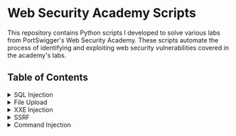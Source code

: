 # Web Security Academy Scripts
This repository contains Python scripts I developed to solve various labs from PortSwigger's Web Security Academy. These scripts automate the process of identifying and exploiting web security vulnerabilities covered in the academy's labs. 

## Table of Contents
<details>
  <summary>SQL Injection</summary>

  - [SQL injection vulnerability allowing login bypass](./SQL%20Injection%20Labs%2FSQL%20injection%20vulnerability%20allowing%20login%20bypass)
  - [SQL injection attack, querying the database type and version on Oracle](./SQL%20Injection%20Labs/SQL%20injection%20attack,%20querying%20the%20database%20type%20and%20version%20on%20Oracle)
  - [SQL injection attack, querying the database type and version on MySQL and Microsoft](./SQL%20Injection%20Labs%2FSQL%20injection%20attack%2C%20querying%20the%20database%20type%20and%20version%20on%20MySQL%20and%20Microsoft)
  - [SQL injection attack, listing the database contents on non-Oracle databases](./SQL%20Injection%20Labs/SQL%20injection%20attack,%20listing%20the%20database%20contents%20on%20non-Oracle%20databases)
  - [SQL injection attack, listing the database contents on Oracle](./SQL%20Injection%20Labs/SQL%20injection%20attack,%20listing%20the%20database%20contents%20on%20Oracle)
  - [Blind SQL injection with conditional responses](./SQL%20Injection%20Labs/Blind%20SQL%20Injection%20with%20Conditional%20Responses)
  - [Blind SQL injection with conditional errors](./SQL%20Injection%20Labs/Blind%20SQL%20injection%20with%20conditional%20errors)
  - [Visible error-based SQL injection](./SQL%20Injection%20Labs%2FVisible%20error-based%20SQL%20injection)
  - [Blind SQL injection with time delays](./SQL%20Injection%20Labs/Blind%20SQL%20injection%20with%20time%20delays)
  - [Blind SQL injection with time delays and information retrieval](./SQL%20Injection%20Labs/Blind%20SQLi%20with%20time%20delays%20and%20informational%20retrieval)
</details>

<details>
  <summary>File Upload</summary>

  - [Remote code execution via web shell upload](./File-Upload/Remote%20code%20execution%20via%20web%20shell%20upload)
  - [Web shell upload via Content-Type restriction bypass](./File-Upload%2FWeb%20shell%20upload%20via%20Content-Type%20restriction%20bypass)
  - [Web shell upload via path traversal](./File-Upload/Web%20shell%20upload%20via%20path%20traversal)
  - [Web shell upload via extension blacklist bypass](./File-Upload%2FWeb%20shell%20upload%20via%20extension%20blacklist%20bypass)
  - [Web shell upload via obfuscated file extension](./File-Upload/Web%20shell%20upload%20via%20obfuscated%20file%20extension)
</details>

<details>
  <summary>XXE Injection</summary>

  - [Exploiting XXE using external entities to retrieve files](./XXE%20Injection%2FExploiting%20XXE%20using%20external%20entities%20to%20retrieve%20files)
  - [Exploiting XXE to perform SSRF attacks](./XXE%20Injection%2FExploiting%20XXE%20to%20perform%20SSRF%20attacks)
  - [Exploiting XInclude to retrieve files](./XXE%20Injection/Exploiting%20XInclude%20to%20retrieve%20files)
  - [Exploiting XXE via image file upload](./XXE%20Injection/Exploiting%20XXE%20via%20image%20file%20upload)

</details>


<details>
  <summary>SSRF</summary>

  - [Basic SSRF against the local server](./SSRF/Basic%20SSRF%20against%20the%20local%20server)
  - [Basic SSRF against another back-end system](./SSRF/Basic%20SSRF%20against%20another%20back-end%20system)
  - [SSRF with blacklist-based input filter](./SSRF/SSRF%20with%20blacklist-based%20input%20filter)
  - [SSRF with filter bypass via open redirection vulnerability](./SSRF/SSRF%20with%20filter%20bypass%20via%20open%20redirection)
  - [SSRF with whitelist-based input filter](./SSRF/SSRF%20with%20whitelist-based%20input%20filter)

</details>


<details>
  <summary>Command Injection</summary>

  - [OS command injection, simple case](./Command%20Injection/OS%20command%20injection,%20simple%20case)
  - [Blind OS command injection with time delays](./Command%20Injection/Blind%20OS%20command%20injection%20with%20time%20delays)

</details>
